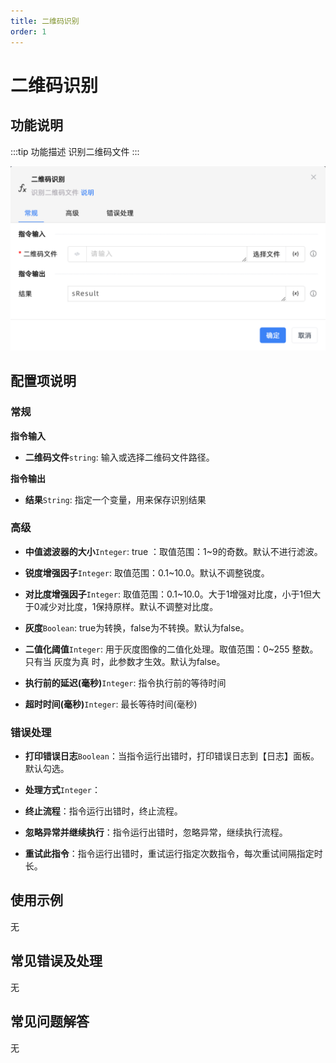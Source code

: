 ```yaml
---
title: 二维码识别
order: 1
---
```


# 二维码识别

## 功能说明

:::tip 功能描述
识别二维码文件
:::

![二维码识别](../../../assets/二维码识别_command.png)

## 配置项说明

### 常规

**指令输入**

- **二维码文件**`string`: 输入或选择二维码文件路径。


**指令输出**

- **结果**`String`: 指定一个变量，用来保存识别结果

### 高级

- **中值滤波器的大小**`Integer`: true ：取值范围：1~9的奇数。默认不进行滤波。

- **锐度增强因子**`Integer`: 取值范围：0.1~10.0。默认不调整锐度。

- **对比度增强因子**`Integer`: 取值范围：0.1~10.0。大于1增强对比度，小于1但大于0减少对比度，1保持原样。默认不调整对比度。

- **灰度**`Boolean`: true为转换，false为不转换。默认为false。

- **二值化阈值**`Integer`: 用于灰度图像的二值化处理。取值范围：0~255 整数。只有当 灰度为真 时，此参数才生效。默认为false。

- **执行前的延迟(毫秒)**`Integer`: 指令执行前的等待时间

- **超时时间(毫秒)**`Integer`: 最长等待时间(毫秒)

### 错误处理

- **打印错误日志**`Boolean`：当指令运行出错时，打印错误日志到【日志】面板。默认勾选。

- **处理方式**`Integer`：

 - **终止流程**：指令运行出错时，终止流程。

 - **忽略异常并继续执行**：指令运行出错时，忽略异常，继续执行流程。

 - **重试此指令**：指令运行出错时，重试运行指定次数指令，每次重试间隔指定时长。

## 使用示例
无

## 常见错误及处理

无

## 常见问题解答

无

